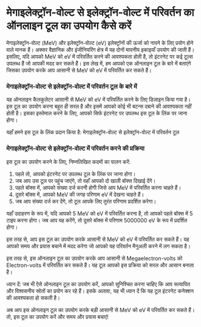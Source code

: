 मेगाइलेक्ट्रॉन-वोल्ट से इलेक्ट्रॉन-वोल्ट में परिवर्तन का ऑनलाइन टूल का उपयोग कैसे करें
======================================================================================

मेगाइलेक्ट्रॉन-वोल्ट (MeV) और इलेक्ट्रॉन-वोल्ट (eV) इलेक्ट्रॉनों की ऊर्जा को नापने के लिए प्रयोग होने वाले मानक हैं। अक्सर वैज्ञानिक और इंजीनियरिंग क्षेत्र में यह दोनों मापनीय इकाइयाँ उपयोग की जाती हैं। इसलिए, यदि आपको MeV को eV में परिवर्तित करने की आवश्यकता होती है, तो इंटरनेट पर कई टूल्स उपलब्ध हैं जो आपकी मदद कर सकते हैं। इस लेख में, हम आपको एक ऑनलाइन टूल के बारे में बताएंगे जिसका उपयोग करके आप आसानी से MeV को eV में परिवर्तित कर सकते हैं।

### मेगाइलेक्ट्रॉन-वोल्ट से इलेक्ट्रॉन-वोल्ट में परिवर्तन टूल के बारे में

यह ऑनलाइन कैलकुलेटर आसानी से MeV को eV में परिवर्तित करने के लिए डिज़ाइन किया गया है। इस टूल का उपयोग करना बहुत ही सरल है और इसमें आपको कोई भी बटन्स दबाने की आवश्यकता नहीं होती है। इसका इस्तेमाल करने के लिए, आपको सिर्फ इंटरनेट पर उपलब्ध इस टूल के लिंक पर जाना होगा।

यहाँ हमने इस टूल के लिंक प्रदान किया है: मेगाइलेक्ट्रॉन-वोल्ट से इलेक्ट्रॉन-वोल्ट में परिवर्तन टूल

### मेगाइलेक्ट्रॉन-वोल्ट से इलेक्ट्रॉन-वोल्ट में परिवर्तन करने की प्रक्रिया

इस टूल का उपयोग करने के लिए, निम्नलिखित कदमों का पालन करें:

1. पहले तो, आपको इंटरनेट पर उपलब्ध टूल के लिंक पर जाना होगा।
2. जब आप उस टूल पर पहुंच जाएंगे, तो वहाँ आपको दो खाली बॉक्स दिखाई देंगे।
3. पहले बॉक्स में, आपको संख्या दर्ज करनी होगी जिसे आप MeV में परिवर्तित करना चाहते हैं।
4. दूसरे बॉक्स में, आपको MeV की जगह परिणाम eV में देखना चाहते हैं।
5. जब आप संख्या दर्ज कर देंगे, तो टूल आपके लिए तुरंत परिणाम प्रदर्शित करेगा।

यहाँ उदाहरण के रूप में, यदि आपको 5 MeV को eV में परिवर्तित करना है, तो आपको पहले बॉक्स में 5 टाइप करना होगा। जब आप यह करेंगे, तो दूसरे बॉक्स में परिणाम 5000000 eV के रूप में प्रदर्शित होगा।

इस तरह से, आप इस टूल का उपयोग करके आसानी से MeV को eV में परिवर्तित कर सकते हैं। यह आपको समय और प्रयास बचाने में मदद करेगा जो आपको यह परिवर्तन मैनुअली करने में लग सकता है।

इस तरह से, इस ऑनलाइन टूल का उपयोग करके आप आसानी से Megaelectron-volts को Electron-volts में परिवर्तित कर सकते हैं। यह टूल आपको इस प्रक्रिया को सरल और आसान बनाता है।

ध्यान दें: जब भी ऐसे ऑनलाइन टूल का उपयोग करें, आपको सुनिश्चित करना चाहिए कि आप सत्यापित और विश्वसनीय स्रोतों का प्रयोग कर रहे हैं। इसके अलावा, यह भी ध्यान दें कि यह टूल इंटरनेट कनेक्शन की आवश्यकता हो सकती है।

अब आप इस ऑनलाइन टूल का उपयोग करके बड़ी आसानी से MeV को eV में परिवर्तित कर सकते हैं। तो, इस टूल का उपयोग करें और समय और प्रयास बचाएं!